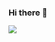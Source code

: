 ### Hi there 👋
<img align="left" src="https://stars.ncp.nathanferns.xyz/daniyelchio/image?allow_forks=true&bgcolor=adebed&textcolor=4b989c&titlecolor=3e9194&excluded_languages=CSS,PHP"/>
<!--
**daniyelchio/daniyelchio** is a ✨ _special_ ✨ repository because its `README.md` (this file) appears on your GitHub profile.

Here are some ideas to get you started:

- 🔭 I’m currently working on ...
- 🌱 I’m currently learning ...
- 👯 I’m looking to collaborate on ...
- 🤔 I’m looking for help with ...
- 💬 Ask me about ...
- 📫 How to reach me: ...
- 😄 Pronouns: ...
- ⚡ Fun fact: ...
-->
